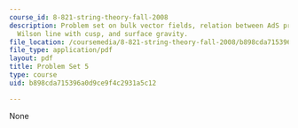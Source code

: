 ```yaml
---
course_id: 8-821-string-theory-fall-2008
description: Problem set on bulk vector fields, relation between AdS propagators,
  Wilson line with cusp, and surface gravity.
file_location: /coursemedia/8-821-string-theory-fall-2008/b898cda715396a0d9ce9f4c2931a5c12_pset05.pdf
file_type: application/pdf
layout: pdf
title: Problem Set 5
type: course
uid: b898cda715396a0d9ce9f4c2931a5c12

---
```

None